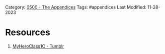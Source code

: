 Category: [0500 - The Appendices](0500%20-%20The%20Appendices.md)
Tags: #appendices 
Last Modified: 11-28-2023

# Resources

1. [MyHeroClass1C - Tumblr](https://myheroclass1c.tumblr.com/)

